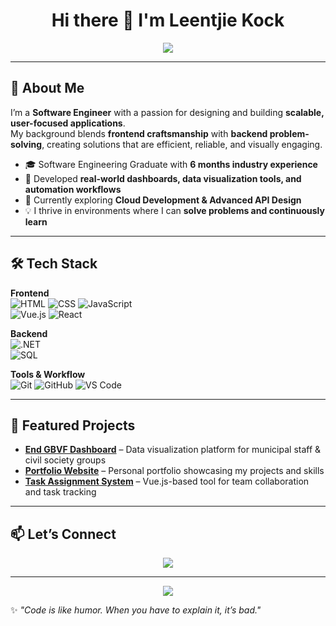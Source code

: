<!-- Typing effect header -->
<h1 align="center">Hi there 👋 I'm Leentjie Kock</h1>

<p align="center">
  <img src="https://readme-typing-svg.herokuapp.com?size=25&center=true&vCenter=true&width=600&lines=Software+Engineer;Full-Stack+Developer;Lifelong+Learner" />
</p>

---

## 🚀 About Me  
I’m a **Software Engineer** with a passion for designing and building **scalable, user-focused applications**.  
My background blends **frontend craftsmanship** with **backend problem-solving**, creating solutions that are efficient, reliable, and visually engaging.  

- 🎓 Software Engineering Graduate with **6 months industry experience**  
- 💼 Developed **real-world dashboards, data visualization tools, and automation workflows**  
- 🌱 Currently exploring **Cloud Development & Advanced API Design**  
- 💡 I thrive in environments where I can **solve problems and continuously learn**  

---

## 🛠 Tech Stack  

**Frontend**  
![HTML](https://img.shields.io/badge/HTML5-E34F26?style=for-the-badge&logo=html5&logoColor=white) 
![CSS](https://img.shields.io/badge/CSS3-1572B6?style=for-the-badge&logo=css3&logoColor=white) 
![JavaScript](https://img.shields.io/badge/JavaScript-F7DF1E?style=for-the-badge&logo=javascript&logoColor=black)  
![Vue.js](https://img.shields.io/badge/Vue.js-35495E?style=for-the-badge&logo=vue.js&logoColor=4FC08D) 
![React](https://img.shields.io/badge/React-20232A?style=for-the-badge&logo=react&logoColor=61DAFB)  

**Backend**  
![.NET](https://img.shields.io/badge/.NET-512BD4?style=for-the-badge&logo=dotnet&logoColor=white)  
![SQL](https://img.shields.io/badge/SQL-4479A1?style=for-the-badge&logo=MicrosoftSQLServer&logoColor=white)  

**Tools & Workflow**  
![Git](https://img.shields.io/badge/Git-F05032?style=for-the-badge&logo=git&logoColor=white) 
![GitHub](https://img.shields.io/badge/GitHub-181717?style=for-the-badge&logo=github&logoColor=white) 
![VS Code](https://img.shields.io/badge/VS_Code-007ACC?style=for-the-badge&logo=visualstudiocode&logoColor=white)  

---

## 📌 Featured Projects  

- **[End GBVF Dashboard](#)** – Data visualization platform for municipal staff & civil society groups  
- **[Portfolio Website](#)** – Personal portfolio showcasing my projects and skills  
- **[Task Assignment System](#)** – Vue.js-based tool for team collaboration and task tracking  

---

## 📫 Let’s Connect  
<p align="center">
  <a href="https://www.linkedin.com/in/reabetsoe-kock">
    <img src="https://img.shields.io/badge/LinkedIn-0077B5?style=for-the-badge&logo=linkedin&logoColor=white"/>
  </a>
  
</p>

---

<p align="center">
  <img src="https://komarev.com/ghpvc/?username=YOURUSERNAME&color=blue&style=for-the-badge&label=Profile+Views"/>
</p>

✨ *"Code is like humor. When you have to explain it, it’s bad."*  
